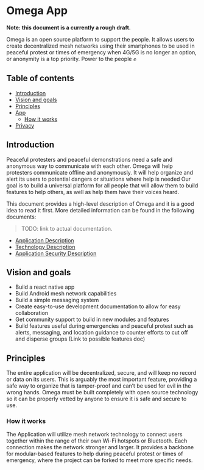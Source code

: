 
# Omega App
**Note: this document is a currently a rough draft.** 

Omega is an open source platform to support the people. It allows users to create decentralized mesh networks using their smartphones to be used in peaceful protest or times of emergency when 4G/5G is no longer an option, or anonymity is a top priority. Power to the people ✊

## Table of contents

- [Introduction](#introduction)
- [Vision and goals](#vision-and-goals)
- [Principles](#principles)
- [App](#App)
  - [How it works](#how-it-works)
- [Privacy](#privacy)

## Introduction
Peaceful protesters and peaceful demonstrations need a safe and anonymous way to communicate with each other. Omega will help protesters communicate offline and anonymously. It will help organize and alert its users to potential dangers or situations where help is needed Our goal is to build a universal platform for all people that will allow them to build features to help others, as well as help them have their voices heard.

This document provides a high-level description of Omega and it is a good idea to read it first. More detailed information can be found in the following documents:

> TODO: link to actual documentation.
- [Application Description](/Application%20Description.md)
- [Technology Description](/Technology%20Description.md)
- [Application Security Description](/Application%20Security%20Description.md)


## Vision and goals
- Build a react native app
- Build Android mesh network capabilities
- Build a simple messaging system 
- Create easy-to-use development documentation to allow for easy collaboration
- Get community support to build in new modules and features
- Build features useful during emergencies and peaceful protest such as alerts, messaging, and location guidance to counter efforts to     cut off and disperse groups (Link to possible features doc)

## Principles
The entire application will be decentralized, secure, and will keep no record or data on its users. This is arguably the most important feature, providing a safe way to organize that is tamper-proof and can’t be used for evil in the wrong hands. Omega must be built completely with open source technology so it can be properly vetted by anyone to ensure it is safe and secure to use.


### How it works
The Application will utilize mesh network technology to connect users together within the range of their own Wi-Fi hotspots or Bluetooth. Each connection makes the network stronger and larger. It provides a backbone for modular-based features to help during peaceful protest or times of emergency, where the project can be forked to meet more specific needs.
